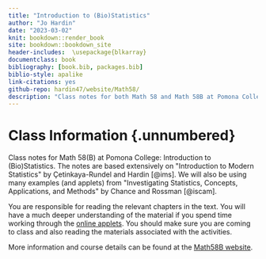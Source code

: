 ```yaml
---
title: "Introduction to (Bio)Statistics"
author: "Jo Hardin"
date: "2023-03-02"
knit: bookdown::render_book
site: bookdown::bookdown_site
header-includes:  \usepackage{blkarray}
documentclass: book
bibliography: [book.bib, packages.bib]
biblio-style: apalike
link-citations: yes
github-repo: hardin47/website/Math58/
description: "Class notes for both Math 58 and Math 58B at Pomona College: Introduction to Statistics and Introduction to Biostatistics.  The notes are based extensively on Introduction to Modern Statistics by Çetinkaya-Rundel and Hardin and Investigating Statistical Concepts, Applications, and Methods by Chance and Rossman."
---
```


# Class Information {.unnumbered}

Class notes for Math 58(B) at Pomona College: Introduction to (Bio)Statistics. The notes are based extensively on "Introduction to Modern Statistics" by Çetinkaya-Rundel and Hardin [@ims]. We will also be using many examples (and applets) from "Investigating Statistics, Concepts, Applications, and Methods" by Chance and Rossman [@iscam].

You are responsible for reading the relevant chapters in the text.  You will have a much deeper understanding of the material if you spend time working through the <a href = "https://www.rossmanchance.com/applets/index2021.html" target = "_blank">online applets</a>. You should make sure you are coming to class and also reading the materials associated with the activities.

More information and course details can be found at the <a href = "https://m58-intro-stats.netlify.app/" target = "_blank">Math58B website</a>.















